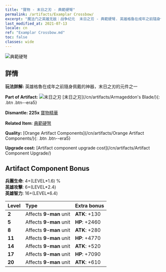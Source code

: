 ```yaml
---
title: "寶物 - 末日之刃 - 典範硬弩"
permalink: /artifacts/Examplar Crossbow/
excerpt: "魔法门之英雄无敌：战争纪元  末日之刃 - 典範硬弩. 英雄格魯在成年之前隨身佩戴的神器，末日之刃的元件之一"
last_modified_at: 2021-07-13
locale: cn
ref: "Examplar Crossbow.md"
toc: false
classes: wide
---
```


 ![典範硬弩](/images/t/artifact_40446.png)



## 詳情

 **玩法詳解:** 英雄格魯在成年之前隨身佩戴的神器，末日之刃的元件之一

 **Part of Artifact:** ![末日之刃](/images/t/icon_artifact_44.png) [末日之刃](/cn/artifacts/Armageddon's Blade/){: .btn .btn--era5}

 **Dismantle: 225x** [寶物精華](/cn/Items/con_905/)

 **Related Item**: [典範硬弩](/cn/Items/art_171/)

 **Quality:** [Orange Artifact Components](/cn/artifacts/Orange Artifact Components/){: .btn .btn--era5}

 **Upgrade cost:** [Artifact component upgrade cost](/cn/artifacts/Artifact Component Upgrade/)

## Artifact Component Bonus

  **兵團生命**: 4+(LEVEL\*1.6) %<br/>**英雄攻擊**: 6+(LEVEL\*2.4)<br/>**英雄智力**: 16+(LEVEL\*6.4)

  |  Level  | Type |    Extra bonus  | 
  |:--------|:-----|:----------------| 
  | **2** | Affects **9-man** unit | **ATK**: +130 | 
  | **5** | Affects **9-man** unit | **HP**: +2460 | 
  | **8** | Affects **9-man** unit | **ATK**: +280 | 
  | **11** | Affects **9-man** unit | **HP**: +4770 | 
  | **14** | Affects **9-man** unit | **ATK**: +520 | 
  | **17** | Affects **9-man** unit | **HP**: +7090 | 
  | **20** | Affects **9-man** unit | **ATK**: +610 | 
